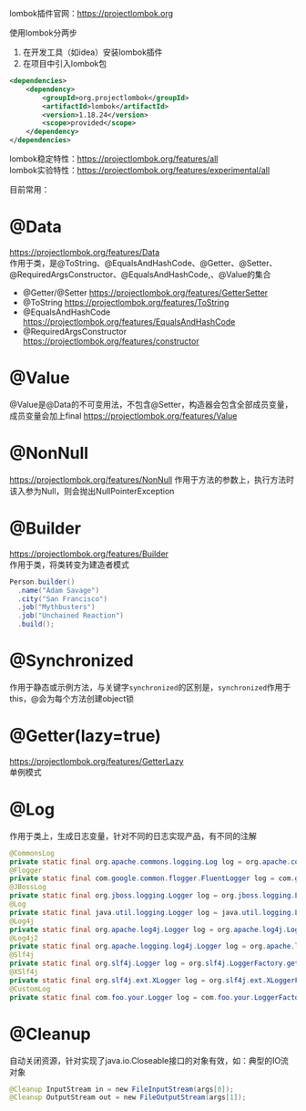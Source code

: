 lombok插件官网：https://projectlombok.org

使用lombok分两步
1. 在开发工具（如idea）安装lombok插件
2. 在项目中引入lombok包

```xml
<dependencies>
	<dependency>
		<groupId>org.projectlombok</groupId>
		<artifactId>lombok</artifactId>
		<version>1.18.24</version>
		<scope>provided</scope>
	</dependency>
</dependencies>
```

lombok稳定特性：https://projectlombok.org/features/all  
lombok实验特性：https://projectlombok.org/features/experimental/all

目前常用：
# @Data
https://projectlombok.org/features/Data  
作用于类，是@ToString、@EqualsAndHashCode、@Getter、@Setter、@RequiredArgsConstructor、@EqualsAndHashCode,、@Value的集合
- @Getter/@Setter https://projectlombok.org/features/GetterSetter
- @ToString https://projectlombok.org/features/ToString
- @EqualsAndHashCode https://projectlombok.org/features/EqualsAndHashCode
- @RequiredArgsConstructor https://projectlombok.org/features/constructor

# @Value
@Value是@Data的不可变用法，不包含@Setter，构造器会包含全部成员变量，成员变量会加上final
https://projectlombok.org/features/Value

# @NonNull
https://projectlombok.org/features/NonNull
作用于方法的参数上，执行方法时该入参为Null，则会抛出NullPointerException

# @Builder
https://projectlombok.org/features/Builder  
作用于类，将类转变为建造者模式
```java
Person.builder()
  .name("Adam Savage")
  .city("San Francisco")
  .job("Mythbusters")
  .job("Unchained Reaction")
  .build();
```

# @Synchronized
作用于静态或示例方法，与关键字`synchronized`的区别是，`synchronized`作用于this，@会为每个方法创建object锁

# @Getter(lazy=true)
https://projectlombok.org/features/GetterLazy  
单例模式

# @Log
作用于类上，生成日志变量，针对不同的日志实现产品，有不同的注解
```java
@CommonsLog
private static final org.apache.commons.logging.Log log = org.apache.commons.logging.LogFactory.getLog(LogExample.class);
@Flogger
private static final com.google.common.flogger.FluentLogger log = com.google.common.flogger.FluentLogger.forEnclosingClass();
@JBossLog
private static final org.jboss.logging.Logger log = org.jboss.logging.Logger.getLogger(LogExample.class);
@Log
private static final java.util.logging.Logger log = java.util.logging.Logger.getLogger(LogExample.class.getName());
@Log4j
private static final org.apache.log4j.Logger log = org.apache.log4j.Logger.getLogger(LogExample.class);
@Log4j2
private static final org.apache.logging.log4j.Logger log = org.apache.logging.log4j.LogManager.getLogger(LogExample.class);
@Slf4j
private static final org.slf4j.Logger log = org.slf4j.LoggerFactory.getLogger(LogExample.class);
@XSlf4j
private static final org.slf4j.ext.XLogger log = org.slf4j.ext.XLoggerFactory.getXLogger(LogExample.class);
@CustomLog
private static final com.foo.your.Logger log = com.foo.your.LoggerFactory.createYourLogger(LogExample.class);

```

# @Cleanup
自动关闭资源，针对实现了java.io.Closeable接口的对象有效，如：典型的IO流对象
```java
@Cleanup InputStream in = new FileInputStream(args[0]);  
@Cleanup OutputStream out = new FileOutputStream(args[1]);
```
